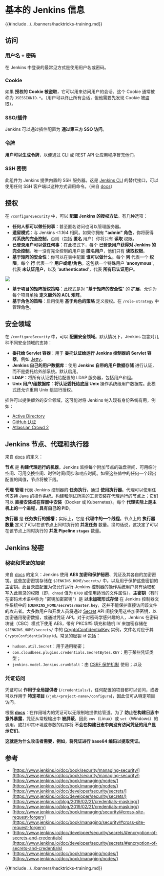 # 基本的 Jenkins 信息

{{#include ../../banners/hacktricks-training.md}}

## 访问

### 用户名 + 密码

在 Jenkins 中登录的最常见方式是使用用户名或密码。

### Cookie

如果 **授权的 Cookie 被盗取**，它可以用来访问用户的会话。这个 Cookie 通常被称为 `JSESSIONID.*`。（用户可以终止所有会话，但他需要先发现 Cookie 被盗取）。

### SSO/插件

Jenkins 可以通过插件配置为 **通过第三方 SSO 访问**。

### 令牌

**用户可以生成令牌**，以便通过 CLI 或 REST API 让应用程序冒充他们。

### SSH 密钥

此组件为 Jenkins 提供内置的 SSH 服务器。这是 [Jenkins CLI](https://www.jenkins.io/doc/book/managing/cli/) 的替代接口，可以使用任何 SSH 客户端以这种方式调用命令。（来自 [docs](https://plugins.jenkins.io/sshd/)）

## 授权

在 `/configureSecurity` 中，可以 **配置 Jenkins 的授权方法**。有几种选项：

- **任何人都可以做任何事**：甚至匿名访问也可以管理服务器。
- **遗留模式**：与 Jenkins <1.164 相同。如果你拥有 **"admin" 角色**，你将获得 **对系统的完全控制**，否则（包括 **匿名** 用户）你将只有 **读取** 权限。
- **已登录用户可以做任何事**：在此模式下，每个 **已登录用户获得对 Jenkins 的完全控制**。唯一没有完全控制的用户是 **匿名用户**，他们只有 **读取权限**。
- **基于矩阵的安全性**：你可以在表中配置 **谁可以做什么**。每个 **列** 代表一个 **权限**。每个 **行** 代表一个 **用户或组/角色**。这包括一个特殊用户 '**anonymous**'，代表 **未认证用户**，以及 '**authenticated**'，代表 **所有已认证用户**。

![](<../../images/image (149).png>)

- **基于项目的矩阵授权策略**：此模式是对 "**基于矩阵的安全性**" 的 **扩展**，允许为每个项目单独 **定义额外的 ACL 矩阵**。
- **基于角色的策略**：启用使用 **基于角色的策略** 定义授权。在 `/role-strategy` 中管理角色。

## **安全领域**

在 `/configureSecurity` 中，可以 **配置安全领域**。默认情况下，Jenkins 包含对几种不同安全领域的支持：

- **委托给 Servlet 容器**：用于 **委托认证给运行 Jenkins 控制器的 Servlet 容器**，例如 [Jetty](https://www.eclipse.org/jetty/)。
- **Jenkins 自己的用户数据库**：使用 **Jenkins 自带的用户数据存储** 进行认证，而不是委托给外部系统。默认启用。
- **LDAP**：将所有认证委托给配置的 LDAP 服务器，包括用户和组。
- **Unix 用户/组数据库**：**将认证委托给底层 Unix** 操作系统级用户数据库。此模式还允许重用 Unix 组进行授权。

插件可以提供额外的安全领域，这可能对将 Jenkins 纳入现有身份系统有用，例如：

- [Active Directory](https://plugins.jenkins.io/active-directory)
- [GitHub 认证](https://plugins.jenkins.io/github-oauth)
- [Atlassian Crowd 2](https://plugins.jenkins.io/crowd2)

## Jenkins 节点、代理和执行器

来自 [docs](https://www.jenkins.io/doc/book/managing/nodes/) 的定义：

**节点** 是 **构建代理运行的机器**。Jenkins 监控每个附加节点的磁盘空间、可用临时空间、可用交换空间、时钟时间/同步和响应时间。如果这些值中的任何一个超出配置的阈值，节点将被下线。

**代理** **管理** 代表 Jenkins 控制器的 **任务执行**，通过 **使用执行器**。代理可以使用任何支持 Java 的操作系统。构建和测试所需的工具安装在代理运行的节点上；它们可以 **直接安装或在容器中安装**（Docker 或 Kubernetes）。每个 **代理实际上是主机上的一个进程，具有自己的 PID**。

**执行器** 是 **任务执行的插槽**；实际上，它是 **代理中的一个线程**。节点上的 **执行器数量** 定义了可以在该节点上同时执行的 **并发任务** 数量。换句话说，这决定了可以在该节点上同时执行的 **并发 Pipeline `stages`** 数量。

## Jenkins 秘密

### 秘密和凭证的加密

来自 [docs](https://www.jenkins.io/doc/developer/security/secrets/#encryption-of-secrets-and-credentials) 的定义：Jenkins 使用 **AES 加密和保护秘密**、凭证及其各自的加密密钥。这些加密密钥存储在 `$JENKINS_HOME/secrets/` 中，以及用于保护这些密钥的主密钥。此目录应配置为仅允许运行 Jenkins 控制器的操作系统用户具有读取和写入此目录的权限（即，`chmod` 值为 `0700` 或使用适当的文件属性）。**主密钥**（有时在密码术术语中称为 "密钥加密密钥"）是 **以未加密形式存储** 在 Jenkins 控制器文件系统中的 **`$JENKINS_HOME/secrets/master.key`**，这并不能保护直接访问该文件的攻击者。大多数用户和开发人员将通过 [Secret](https://javadoc.jenkins.io/byShortName/Secret) API 间接使用这些加密密钥，以加密通用秘密数据，或通过凭证 API。对于对密码学感兴趣的人，Jenkins 在密码块链（CBC）模式下使用 AES，带有 PKCS#5 填充和随机 IV 来加密存储在 `$JENKINS_HOME/secrets/` 中的 [CryptoConfidentialKey](https://javadoc.jenkins.io/byShortName/CryptoConfidentialKey) 实例，文件名对应于其 `CryptoConfidentialKey` id。常见的密钥 id 包括：

- `hudson.util.Secret`：用于通用秘密；
- `com.cloudbees.plugins.credentials.SecretBytes.KEY`：用于某些凭证类型；
- `jenkins.model.Jenkins.crumbSalt`：由 [CSRF 保护机制](https://www.jenkins.io/doc/book/managing/security/#cross-site-request-forgery) 使用；以及

### 凭证访问

凭证可以 **作用于全局提供者** (`/credentials/`)，任何配置的项目都可以访问，或者可以作用于 **特定项目** (`/job/<project-name>/configure`)，因此仅可从特定项目访问。

根据 [**docs**](https://www.jenkins.io/blog/2019/02/21/credentials-masking/)：在作用域内的凭证可以无限制地提供给管道。为了 **防止在构建日志中意外暴露**，凭证从常规输出中 **被屏蔽**，因此 `env`（Linux）或 `set`（Windows）的调用，或打印其环境或参数的程序将 **不会在构建日志中向没有访问凭证的用户显示它们**。

**这就是为什么攻击者需要，例如，将凭证进行 base64 编码以提取凭证。**

## 参考

- [https://www.jenkins.io/doc/book/security/managing-security/](https://www.jenkins.io/doc/book/security/managing-security/)
- [https://www.jenkins.io/doc/book/managing/nodes/](https://www.jenkins.io/doc/book/managing/nodes/)
- [https://www.jenkins.io/doc/developer/security/secrets/](https://www.jenkins.io/doc/developer/security/secrets/)
- [https://www.jenkins.io/blog/2019/02/21/credentials-masking/](https://www.jenkins.io/blog/2019/02/21/credentials-masking/)
- [https://www.jenkins.io/doc/book/managing/security/#cross-site-request-forgery](https://www.jenkins.io/doc/book/managing/security/#cross-site-request-forgery)
- [https://www.jenkins.io/doc/developer/security/secrets/#encryption-of-secrets-and-credentials](https://www.jenkins.io/doc/developer/security/secrets/#encryption-of-secrets-and-credentials)
- [https://www.jenkins.io/doc/book/managing/nodes/](https://www.jenkins.io/doc/book/managing/nodes/)

{{#include ../../banners/hacktricks-training.md}}

